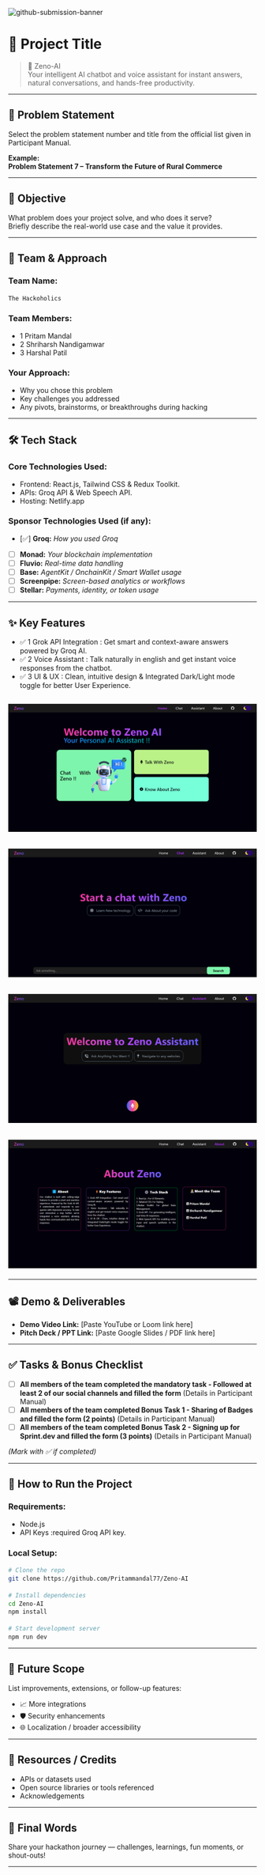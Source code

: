 ![github-submission-banner](https://github.com/user-attachments/assets/a1493b84-e4e2-456e-a791-ce35ee2bcf2f)

# 🚀 Project Title

> 🚀 Zeno-AI  
> Your intelligent AI chatbot and voice assistant for instant answers, natural conversations, and hands-free productivity.

---

## 📌 Problem Statement

Select the problem statement number and title from the official list given in Participant Manual.

**Example:**  
**Problem Statement 7 – Transform the Future of Rural Commerce**

---

## 🎯 Objective

What problem does your project solve, and who does it serve?  
Briefly describe the real-world use case and the value it provides.

---

## 🧠 Team & Approach

### Team Name:

`The Hackoholics`

### Team Members:

- 1 Pritam Mandal
- 2 Shriharsh Nandigamwar
- 3 Harshal Patil

### Your Approach:

- Why you chose this problem
- Key challenges you addressed
- Any pivots, brainstorms, or breakthroughs during hacking

---

## 🛠️ Tech Stack

### Core Technologies Used:

- Frontend: React.js, Tailwind CSS & Redux Toolkit.
- APIs: Groq API & Web Speech API.
- Hosting: Netlify.app

### Sponsor Technologies Used (if any):

- [✅] **Groq:** _How you used Groq_
- [ ] **Monad:** _Your blockchain implementation_
- [ ] **Fluvio:** _Real-time data handling_
- [ ] **Base:** _AgentKit / OnchainKit / Smart Wallet usage_
- [ ] **Screenpipe:** _Screen-based analytics or workflows_
- [ ] **Stellar:** _Payments, identity, or token usage_

---

## ✨ Key Features

- ✅ 1 Grok API Integration : Get smart and context-aware answers powered by Groq AI.
- ✅ 2 Voice Assistant : Talk naturally in english and get instant voice responses from the chatbot.
- ✅ 3 UI & UX : Clean, intuitive design & Integrated Dark/Light mode toggle for better User Experience.

## ![Screenshot](./public/zenoImg/Home%20zeno.png)

## ![Screenshot](./public/zenoImg/Chat%20zeno.png)

## ![Screenshot](./public/zenoImg/Voice%20zeno.png)

## ![Screenshot](./public/zenoImg/About%20zeno.png)

---

## 📽️ Demo & Deliverables

- **Demo Video Link:** [Paste YouTube or Loom link here]
- **Pitch Deck / PPT Link:** [Paste Google Slides / PDF link here]

---

## ✅ Tasks & Bonus Checklist

- [ ] **All members of the team completed the mandatory task - Followed at least 2 of our social channels and filled the form** (Details in Participant Manual)
- [ ] **All members of the team completed Bonus Task 1 - Sharing of Badges and filled the form (2 points)** (Details in Participant Manual)
- [ ] **All members of the team completed Bonus Task 2 - Signing up for Sprint.dev and filled the form (3 points)** (Details in Participant Manual)

_(Mark with ✅ if completed)_

---

## 🧪 How to Run the Project

### Requirements:

- Node.js
- API Keys :required Groq API key.

### Local Setup:

```bash
# Clone the repo
git clone https://github.com/Pritammandal77/Zeno-AI

# Install dependencies
cd Zeno-AI
npm install

# Start development server
npm run dev
```

---

## 🧬 Future Scope

List improvements, extensions, or follow-up features:

- 📈 More integrations
- 🛡️ Security enhancements
- 🌐 Localization / broader accessibility

---

## 📎 Resources / Credits

- APIs or datasets used
- Open source libraries or tools referenced
- Acknowledgements

---

## 🏁 Final Words

Share your hackathon journey — challenges, learnings, fun moments, or shout-outs!

---
